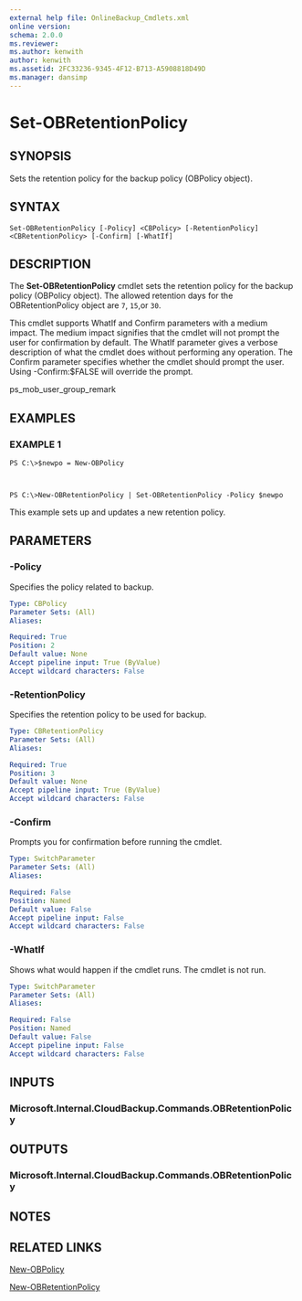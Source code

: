 ```yaml
---
external help file: OnlineBackup_Cmdlets.xml
online version: 
schema: 2.0.0
ms.reviewer:
ms.author: kenwith
author: kenwith
ms.assetid: 2FC33236-9345-4F12-B713-A5908818D49D
ms.manager: dansimp
---
```


# Set-OBRetentionPolicy

## SYNOPSIS
Sets the retention policy for the backup policy (OBPolicy object).

## SYNTAX

```
Set-OBRetentionPolicy [-Policy] <CBPolicy> [-RetentionPolicy] <CBRetentionPolicy> [-Confirm] [-WhatIf]
```

## DESCRIPTION
The **Set-OBRetentionPolicy** cmdlet sets the retention policy for the backup policy (OBPolicy object).
The allowed retention days for the OBRetentionPolicy object are `7`, `15`,or `30`.

This cmdlet supports WhatIf and Confirm parameters with a medium impact.
The medium impact signifies that the cmdlet will not prompt the user for confirmation by default.
The WhatIf parameter gives a verbose description of what the cmdlet does without performing any operation.
The Confirm parameter specifies whether the cmdlet should prompt the user.
Using -Confirm:$FALSE will override the prompt.

ps_mob_user_group_remark

## EXAMPLES

### EXAMPLE 1
```
PS C:\>$newpo = New-OBPolicy



PS C:\>New-OBRetentionPolicy | Set-OBRetentionPolicy -Policy $newpo
```

This example sets up and updates a new retention policy.

## PARAMETERS

### -Policy
Specifies the policy related to backup.

```yaml
Type: CBPolicy
Parameter Sets: (All)
Aliases: 

Required: True
Position: 2
Default value: None
Accept pipeline input: True (ByValue)
Accept wildcard characters: False
```

### -RetentionPolicy
Specifies the retention policy to be used for backup.

```yaml
Type: CBRetentionPolicy
Parameter Sets: (All)
Aliases: 

Required: True
Position: 3
Default value: None
Accept pipeline input: True (ByValue)
Accept wildcard characters: False
```

### -Confirm
Prompts you for confirmation before running the cmdlet.

```yaml
Type: SwitchParameter
Parameter Sets: (All)
Aliases: 

Required: False
Position: Named
Default value: False
Accept pipeline input: False
Accept wildcard characters: False
```

### -WhatIf
Shows what would happen if the cmdlet runs.
The cmdlet is not run.

```yaml
Type: SwitchParameter
Parameter Sets: (All)
Aliases: 

Required: False
Position: Named
Default value: False
Accept pipeline input: False
Accept wildcard characters: False
```

## INPUTS

### Microsoft.Internal.CloudBackup.Commands.OBRetentionPolicy

## OUTPUTS

### Microsoft.Internal.CloudBackup.Commands.OBRetentionPolicy

## NOTES

## RELATED LINKS

[New-OBPolicy](./New-OBPolicy.md)

[New-OBRetentionPolicy](./New-OBRetentionPolicy.md)

